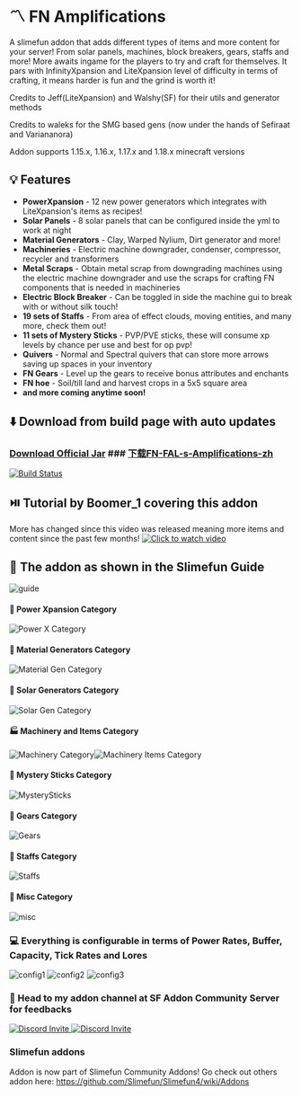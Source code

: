 # :part_alternation_mark: FN Amplifications
A slimefun addon that adds different types of items and more content for your server! From solar panels, machines, block breakers, gears, staffs and more!
More awaits ingame for the players to try and craft for themselves. It pars with InfinityXpansion and LiteXpansion level of difficulty in terms
of crafting, it means harder is fun and the grind is worth it!

Credits to Jeff(LiteXpansion) and Walshy(SF) for their utils and generator methods

Credits to waleks for the SMG based gens (now under the hands of Sefiraat and Variananora)

Addon supports 1.15.x, 1.16.x, 1.17.x and 1.18.x minecraft versions

## :bulb: Features
- **PowerXpansion** - 12 new power generators which integrates with LiteXpansion's items as recipes!
- **Solar Panels** - 8 solar panels that can be configured inside the yml to work at night
- **Material Generators** - Clay, Warped Nylium, Dirt generator and more! 
- **Machineries** - Electric machine downgrader, condenser, compressor, recycler and transformers
- **Metal Scraps** - Obtain metal scrap from downgrading machines using the electric machine downgrader
                     and use the scraps for crafting FN components that is needed in machineries
- **Electric Block Breaker** - Can be toggled in side the machine gui to break with or without silk touch!
- **19 sets of Staffs** - From area of effect clouds, moving entities, and many more, check them out!
- **11 sets of Mystery Sticks** - PVP/PVE sticks, these will consume xp levels by chance per use and best for op pvp!
- **Quivers** - Normal and Spectral quivers that can store more arrows saving up spaces in your inventory
- **FN Gears** - Level up the gears to receive bonus attributes and enchants
- **FN hoe** - Soil/till land and harvest crops in a 5x5 square area
- **and more coming anytime soon!**

## :arrow_down: Download from build page with auto updates
### [Download Official Jar](https://thebusybiscuit.github.io/builds/FN-FAL113/FN-FAL-s-Amplifications/main)        ### [下载FN-FAL-s-Amplifications-zh](https://builds.guizhanss.net/buiawpkgew1/FN-FAL-s-Amplifications-zh/main)
[![Build Status](https://thebusybiscuit.github.io/builds/FN-FAL113/FN-FAL-s-Amplifications/main/badge.svg)](https://thebusybiscuit.github.io/builds/FN-FAL113/FN-FAL-s-Amplifications/main)

## ⏯️ Tutorial by Boomer_1 covering this addon
More has changed since this video was released meaning more items and content since the past few months! 
[![Click to watch video](http://i3.ytimg.com/vi/tXuXoYmx65M/hqdefault.jpg)](https://www.youtube.com/watch?v=tXuXoYmx65M)

## :blue_book: The addon as shown in the Slimefun Guide
![guide](https://user-images.githubusercontent.com/88238718/136697193-5c52d89f-2f01-40e6-b5b7-6f730a17bbd0.png)

#### :battery: Power Xpansion Category
![Power X Category](https://user-images.githubusercontent.com/88238718/138582193-9c6f145c-d096-4f36-94bf-0807a1420309.png)

#### :white_square_button: Material Generators Category
![Material Gen Category](https://user-images.githubusercontent.com/88238718/138582194-5403216c-0527-43b1-ab34-aabdb6f6170b.png)

#### :high_brightness: Solar Generators Category
![Solar Gen Category](https://user-images.githubusercontent.com/88238718/138582197-a6e44e59-a21d-461a-a154-5bb294030782.png)

#### :factory: Machinery and Items Category
![Machinery Category](https://user-images.githubusercontent.com/88238718/138582199-7b18befb-dfd6-42b7-8962-e538a1535b41.png)![Machinery Items Category](https://user-images.githubusercontent.com/88238718/138582200-9995884a-39a5-406f-9f55-598698e3c767.png)

#### :sparkler: Mystery Sticks Category
![MysterySticks](https://user-images.githubusercontent.com/88238718/145703147-d8c55904-81d4-4509-9eb6-af84ca038ae4.png)

#### :tshirt: Gears Category
![Gears](https://user-images.githubusercontent.com/88238718/149249881-995fd862-7971-4f9a-86a5-aed4cbdc3f82.png)

#### :oden: Staffs Category
![Staffs](https://user-images.githubusercontent.com/88238718/149249876-445bfb07-f378-4653-af96-df7a556790de.png)

#### :gift: Misc Category
![misc](https://user-images.githubusercontent.com/88238718/149249878-fb5b21fb-1059-4fd0-a1bd-23ef6b6d2e6b.png)

### :computer: Everything is configurable in terms of Power Rates, Buffer, Capacity, Tick Rates and Lores
![config1](https://user-images.githubusercontent.com/88238718/142844553-2b141c58-e0f8-4595-8e29-3099d690fadd.png)
![config2](https://user-images.githubusercontent.com/88238718/142844555-64fb0203-3d3a-4a32-8c22-ca4123fe31c5.png)
![config3](https://user-images.githubusercontent.com/88238718/136697386-a52bc1d3-2897-4524-bea4-b64c308065ed.png)

### :running: Head to my addon channel at SF Addon Community Server for feedbacks 
<p>
  <a href="https://discord.gg/slimefun">
    <img src="https://discordapp.com/api/guilds/565557184348422174/widget.png?style=banner3" alt="Discord Invite"/>
  </a>
  <a href="https://discord.gg/SqD3gg5SAU">
    <img src="https://discordapp.com/api/guilds/809178621424041997/widget.png?style=banner3" alt="Discord Invite"/>
  </a>
</p>

### Slimefun addons
Addon is now part of Slimefun Community Addons! Go check out others addon here:
https://github.com/Slimefun/Slimefun4/wiki/Addons
